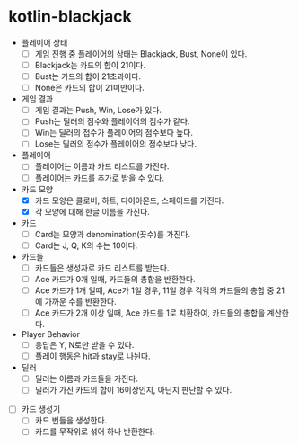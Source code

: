# kotlin-blackjack

- 플레이어 상태
  - [ ] 게임 진행 중 플레이어의 상태는 Blackjack, Bust, None이 있다.
  - [ ] Blackjack는 카드의 합이 21이다.
  - [ ] Bust는 카드의 합이 21초과이다.
  - [ ] None은 카드의 합이 21미만이다. 
- 게임 결과
  - [ ] 게임 결과는 Push, Win, Lose가 있다.
  - [ ] Push는 딜러의 점수와 플레이어의 점수가 같다.
  - [ ] Win는 딜러의 접수가 플레이어의 점수보다 높다.
  - [ ] Lose는 딜러의 점수가 플레이어의 점수보다 낮다.
- 플레이어 
  - [ ] 플레이어는 이름과 카드 리스트를 가진다.
  - [ ] 플레이어는 카드를 추가로 받을 수 있다.
- 카드 모양
  - [X] 카드 모양은 클로버, 하트, 다이아몬드, 스페이드를 가진다.
  - [X] 각 모양에 대해 한글 이름을 가진다.
- 카드
  - [ ] Card는 모양과 denomination(끗수)를 가진다.
  - [ ] Card는 J, Q, K의 수는 10이다.
- 카드들
  - [ ] 카드들은 생성자로 카드 리스트를 받는다.
  - [ ] Ace 카드가 0개 일때, 카드들의 총합을 반환한다.
  - [ ] Ace 카드가 1개 일때, Ace가 1일 경우, 11일 경우 각각의 카드들의 총합 중 21에 가까운 수를 반환한다.
  - [ ] Ace 카드가 2개 이상 일때, Ace 카드를 1로 치환하여, 카드들의 총합을 계산한다.
- Player Behavior
  - [ ] 응답은 Y, N로만 받을 수 있다.
  - [ ] 플레이 행동은 hit과 stay로 나뉜다.
- 딜러
  - [ ] 딜러는 이름과 카드들을 가진다.
  - [ ] 딜러가 가진 카드의 합이 16이상인지, 아닌지 판단할 수 있다. 
- [ ] 카드 생성기
  - [ ] 카드 번들을 생성한다.
  - [ ] 카드를 무작위로 섞어 하나 반환한다.
